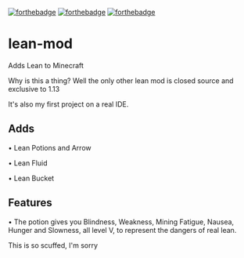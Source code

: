[![forthebadge](https://forthebadge.com/images/badges/you-didnt-ask-for-this.svg)](https://forthebadge.com) [![forthebadge](https://forthebadge.com/images/badges/made-with-java.svg)](https://forthebadge.com) [![forthebadge](https://forthebadge.com/images/badges/no-ragrets.svg)](https://forthebadge.com)
# lean-mod

Adds Lean to Minecraft

Why is this a thing? Well the only other lean mod is closed source and exclusive to 1.13

It's also my first project on a real IDE.

## Adds

• Lean Potions and Arrow

• Lean Fluid

• Lean Bucket

## Features

• The potion gives you Blindness, Weakness, Mining Fatigue,
Nausea, Hunger and Slowness, all level V, to represent the dangers of real lean.

This is so scuffed, I'm sorry